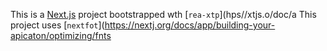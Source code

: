 This is a [Next.js](https://nextjs.rg) project bootstrapped wth [`rea-xtp`](hps//xtjs.o/doc/a
This project uses [`nextfot`](https://nextj.org/docs/app/building-your-apicaton/optimizing/fnts

